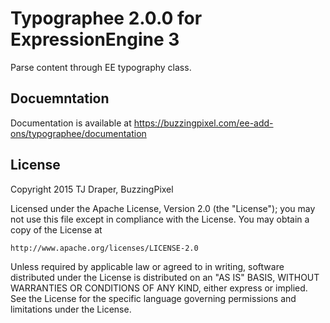 # Typographee 2.0.0 for ExpressionEngine 3

Parse content through EE typography class.

## Docuemntation

Documentation is available at https://buzzingpixel.com/ee-add-ons/typographee/documentation

## License

Copyright 2015 TJ Draper, BuzzingPixel

Licensed under the Apache License, Version 2.0 (the "License");
you may not use this file except in compliance with the License.
You may obtain a copy of the License at

	http://www.apache.org/licenses/LICENSE-2.0

Unless required by applicable law or agreed to in writing, software
distributed under the License is distributed on an "AS IS" BASIS,
WITHOUT WARRANTIES OR CONDITIONS OF ANY KIND, either express or implied.
See the License for the specific language governing permissions and
limitations under the License.